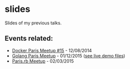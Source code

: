 # slides
Slides of my previous talks.

## Events related:
* [Docker Paris Meetup #15](http://www.meetup.com/Docker-Paris/events/218574773/) - 12/08/2014
* [Golang Paris Meetup](http://www.meetup.com/Golang-Paris/events/219534237/) - 01/12/2015
([see live demo files](https://github.com/foliea/docker-example))
* [Paris.rb Meetup](https://www.rubyparis.org/) - 02/03/2015
